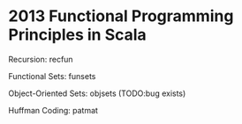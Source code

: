 2013 Functional Programming Principles in Scala
================================================

Recursion: recfun

Functional Sets: funsets

Object-Oriented Sets: objsets (TODO:bug exists)

Huffman Coding: patmat
